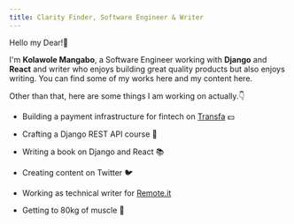 ```yaml
---
title: Clarity Finder, Software Engineer & Writer
---
```


Hello my Dear!👋

I'm **Kolawole Mangabo**, a Software Engineer working with **Django** and **React** and writer who enjoys building great quality products but also enjoys writing. You can find some of my works here and my content here.

Other than that, here are some things I am working on actually.👇‍

- Building a payment infrastructure for fintech on [Transfa](https://transfapp.com) 💵

- Crafting a Django REST API course 🤯

- Writing a book on Django and React 📚

- Creating content on Twitter 🐦

- Working as technical writer for [Remote.it](https://remote.it/) 

- Getting to 80kg of muscle 💪